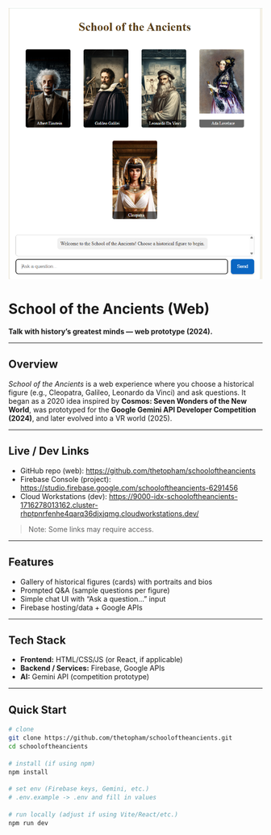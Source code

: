 ![School of the Ancients banner](schooloftheancients.png)

# School of the Ancients (Web)

**Talk with history’s greatest minds — web prototype (2024).**

---

## Overview
*School of the Ancients* is a web experience where you choose a historical figure (e.g., Cleopatra, Galileo, Leonardo da Vinci) and ask questions. It began as a 2020 idea inspired by **Cosmos: Seven Wonders of the New World**, was prototyped for the **Google Gemini API Developer Competition (2024)**, and later evolved into a VR world (2025).

---

## Live / Dev Links
- GitHub repo (web): https://github.com/thetopham/schooloftheancients  
- Firebase Console (project): https://studio.firebase.google.com/schooloftheancients-6291456  
- Cloud Workstations (dev): https://9000-idx-schooloftheancients-1716278013162.cluster-rhptpnrfenhe4qarq36djxjqmg.cloudworkstations.dev/

> Note: Some links may require access.

---

## Features
- Gallery of historical figures (cards) with portraits and bios  
- Prompted Q&A (sample questions per figure)  
- Simple chat UI with “Ask a question…” input  
- Firebase hosting/data + Google APIs

---

## Tech Stack
- **Frontend:** HTML/CSS/JS (or React, if applicable)  
- **Backend / Services:** Firebase, Google APIs  
- **AI:** Gemini API (competition prototype)

---

## Quick Start
```bash
# clone
git clone https://github.com/thetopham/schooloftheancients.git
cd schooloftheancients

# install (if using npm)
npm install

# set env (Firebase keys, Gemini, etc.)
# .env.example -> .env and fill in values

# run locally (adjust if using Vite/React/etc.)
npm run dev

